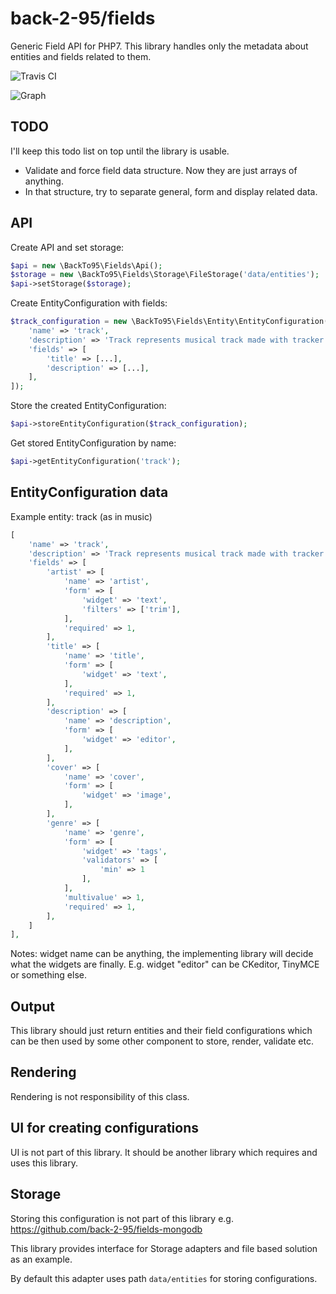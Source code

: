 # back-2-95/fields

Generic Field API for PHP7.
This library handles only the metadata about entities and fields related to them.


![Travis CI](https://travis-ci.org/back-2-95/fields.svg?branch=master)


![Graph](https://www.gliffy.com/go/publish/image/10111373/M.png)

## TODO

I'll keep this todo list on top until the library is usable.

- Validate and force field data structure. Now they are just arrays of anything.
- In that structure, try to separate general, form and display related data.

## API

Create API and set storage:
```PHP
$api = new \BackTo95\Fields\Api();
$storage = new \BackTo95\Fields\Storage\FileStorage('data/entities');
$api->setStorage($storage);
```
Create EntityConfiguration with fields:
```PHP
$track_configuration = new \BackTo95\Fields\Entity\EntityConfiguration([
    'name' => 'track',
    'description' => 'Track represents musical track made with tracker software',
    'fields' => [
        'title' => [...],
        'description' => [...],
    ],
]);
```
Store the created EntityConfiguration:
```PHP
$api->storeEntityConfiguration($track_configuration);
```
Get stored EntityConfiguration by name:
```PHP
$api->getEntityConfiguration('track');
```

## EntityConfiguration data

Example entity: track (as in music)

````PHP
[
    'name' => 'track',
    'description' => 'Track represents musical track made with tracker software',
    'fields' => [
        'artist' => [
            'name' => 'artist',
            'form' => [
                'widget' => 'text',
                'filters' => ['trim'],
            ],
            'required' => 1,
        ],
        'title' => [
            'name' => 'title',
            'form' => [
                'widget' => 'text',
            ],
            'required' => 1,
        ],
        'description' => [
            'name' => 'description',
            'form' => [
                'widget' => 'editor',
            ],
        ],
        'cover' => [
            'name' => 'cover',
            'form' => [
                'widget' => 'image',
            ],
        ],
        'genre' => [
            'name' => 'genre',
            'form' => [
                'widget' => 'tags',
                'validators' => [
                    'min' => 1
                ],
            ],
            'multivalue' => 1,
            'required' => 1,
        ],
    ]
],
````

Notes: widget name can be anything, the implementing library will decide what the widgets are finally. E.g. widget "editor" can be CKeditor, TinyMCE or something else.

## Output

This library should just return entities and their field configurations which can be then used by some other component to store, render, validate etc.

## Rendering ##

Rendering is not responsibility of this class.

## UI for creating configurations ##

UI is not part of this library. It should be another library which requires and uses this library.

## Storage ##

Storing this configuration is not part of this library e.g. https://github.com/back-2-95/fields-mongodb

This library provides interface for Storage adapters and file based solution as an example.

By default this adapter uses path `data/entities` for storing configurations.
